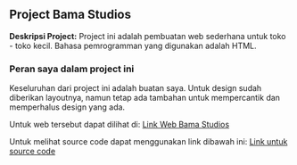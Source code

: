 ## Project Bama Studios

**Deskripsi Project:** Project ini adalah pembuatan web sederhana untuk toko - toko kecil. Bahasa pemrogramman yang digunakan adalah HTML.

### Peran saya dalam project ini

Keseluruhan dari project ini adalah buatan saya. Untuk design sudah diberikan layoutnya, namun tetap ada tambahan untuk mempercantik dan memperhalus design yang ada.

Untuk web tersebut dapat dilihat di:
<a href="https://hubert1802.github.io/HCI-Mid/">Link Web Bama Studios</a> 

Untuk melihat source code dapat menggunakan link dibawah ini:
<a href="https://github.com/hubert1802/HCI-Mid">Link untuk source code</a> 
